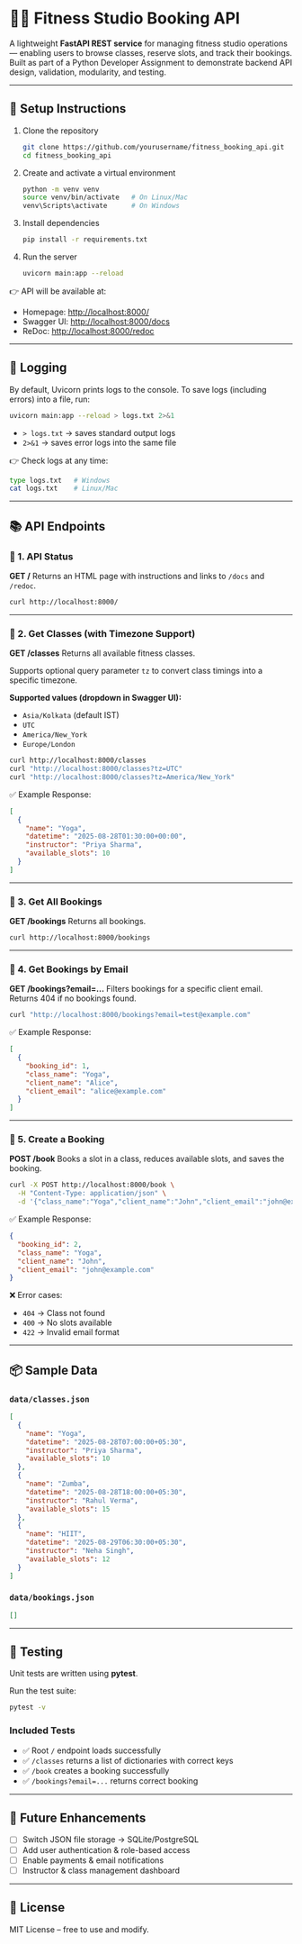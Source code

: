 # 🏋️‍♀️ Fitness Studio Booking API

A lightweight **FastAPI REST service** for managing fitness studio operations — enabling users to browse classes, reserve slots, and track their bookings.  
Built as part of a Python Developer Assignment to demonstrate backend API design, validation, modularity, and testing.

---

## 🚀 Setup Instructions

1. Clone the repository
   ```bash
   git clone https://github.com/yourusername/fitness_booking_api.git
   cd fitness_booking_api
   ```

2. Create and activate a virtual environment

   ```bash
   python -m venv venv
   source venv/bin/activate   # On Linux/Mac
   venv\Scripts\activate      # On Windows
   ```

3. Install dependencies

   ```bash
   pip install -r requirements.txt
   ```

4. Run the server

   ```bash
   uvicorn main:app --reload
   ```

👉 API will be available at:

* Homepage: [http://localhost:8000/](http://localhost:8000/)
* Swagger UI: [http://localhost:8000/docs](http://localhost:8000/docs)
* ReDoc: [http://localhost:8000/redoc](http://localhost:8000/redoc)

---

## 📝 Logging

By default, Uvicorn prints logs to the console.
To save logs (including errors) into a file, run:

```bash
uvicorn main:app --reload > logs.txt 2>&1
```

* `> logs.txt` → saves standard output logs
* `2>&1` → saves error logs into the same file

👉 Check logs at any time:

```bash
type logs.txt   # Windows
cat logs.txt    # Linux/Mac
```

---

## 📚 API Endpoints

### 🔹 1. API Status

**GET /**
Returns an HTML page with instructions and links to `/docs` and `/redoc`.

```bash
curl http://localhost:8000/
```

---

### 🔹 2. Get Classes (with Timezone Support)

**GET /classes**
Returns all available fitness classes.

Supports optional query parameter `tz` to convert class timings into a specific timezone.

**Supported values (dropdown in Swagger UI):**

* `Asia/Kolkata` (default IST)
* `UTC`
* `America/New_York`
* `Europe/London`

```bash
curl http://localhost:8000/classes
curl "http://localhost:8000/classes?tz=UTC"
curl "http://localhost:8000/classes?tz=America/New_York"
```

✅ Example Response:

```json
[
  {
    "name": "Yoga",
    "datetime": "2025-08-28T01:30:00+00:00",
    "instructor": "Priya Sharma",
    "available_slots": 10
  }
]
```

---

### 🔹 3. Get All Bookings

**GET /bookings**
Returns all bookings.

```bash
curl http://localhost:8000/bookings
```

---

### 🔹 4. Get Bookings by Email

**GET /bookings?email=...**
Filters bookings for a specific client email. Returns 404 if no bookings found.

```bash
curl "http://localhost:8000/bookings?email=test@example.com"
```

✅ Example Response:

```json
[
  {
    "booking_id": 1,
    "class_name": "Yoga",
    "client_name": "Alice",
    "client_email": "alice@example.com"
  }
]
```

---

### 🔹 5. Create a Booking

**POST /book**
Books a slot in a class, reduces available slots, and saves the booking.

```bash
curl -X POST http://localhost:8000/book \
  -H "Content-Type: application/json" \
  -d '{"class_name":"Yoga","client_name":"John","client_email":"john@example.com"}'
```

✅ Example Response:

```json
{
  "booking_id": 2,
  "class_name": "Yoga",
  "client_name": "John",
  "client_email": "john@example.com"
}
```

❌ Error cases:

* `404` → Class not found
* `400` → No slots available
* `422` → Invalid email format

---

## 📦 Sample Data

### `data/classes.json`

```json
[
  {
    "name": "Yoga",
    "datetime": "2025-08-28T07:00:00+05:30",
    "instructor": "Priya Sharma",
    "available_slots": 10
  },
  {
    "name": "Zumba",
    "datetime": "2025-08-28T18:00:00+05:30",
    "instructor": "Rahul Verma",
    "available_slots": 15
  },
  {
    "name": "HIIT",
    "datetime": "2025-08-29T06:30:00+05:30",
    "instructor": "Neha Singh",
    "available_slots": 12
  }
]
```

### `data/bookings.json`

```json
[]
```

---

## 🧪 Testing

Unit tests are written using **pytest**.

Run the test suite:

```bash
pytest -v
```

### Included Tests

* ✅ Root `/` endpoint loads successfully
* ✅ `/classes` returns a list of dictionaries with correct keys
* ✅ `/book` creates a booking successfully
* ✅ `/bookings?email=...` returns correct booking

---

## 🔮 Future Enhancements

* [ ] Switch JSON file storage → SQLite/PostgreSQL
* [ ] Add user authentication & role-based access
* [ ] Enable payments & email notifications
* [ ] Instructor & class management dashboard

---

## 📄 License

MIT License – free to use and modify.



